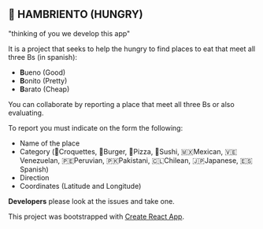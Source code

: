 ## 🍔 HAMBRIENTO (HUNGRY)

"thinking of you we develop this app"

It is a project that seeks to help the hungry to find places to eat that meet all three Bs (in spanish):

* **B**ueno (Good)
* **B**onito (Pretty)
* **B**arato (Cheap)

You can collaborate by reporting a place that meet all three Bs or also evaluating.

To report you must indicate on the form the following:

* Name of the place
* Category (🥔Croquettes, 🍔Burger, 🍕Pizza, 🍣Sushi, 🇲🇽Mexican, 🇻🇪Venezuelan,  🇵🇪Peruvian, 🇵🇰Pakistani, 🇨🇱Chilean, 🇯🇵Japanese, 🇪🇸Spanish)
* Direction
* Coordinates (Latitude and Longitude)

 **Developers** please look at the issues and take one.

This project was bootstrapped with [Create React App](https://github.com/facebook/create-react-app).

